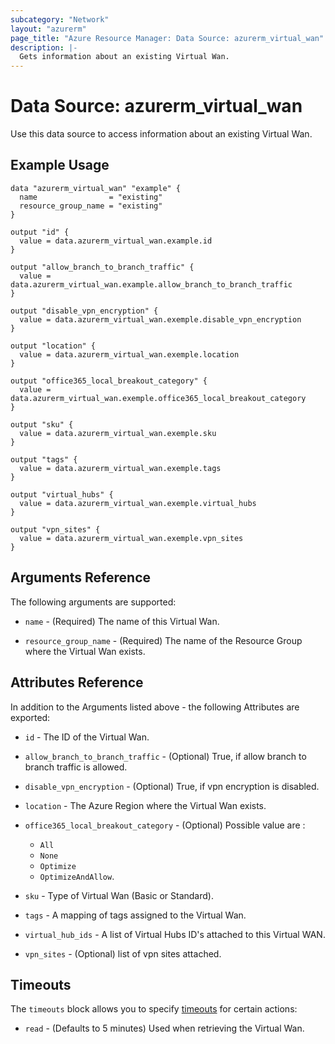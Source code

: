 ```yaml
---
subcategory: "Network"
layout: "azurerm"
page_title: "Azure Resource Manager: Data Source: azurerm_virtual_wan"
description: |-
  Gets information about an existing Virtual Wan.
---
```


# Data Source: azurerm_virtual_wan

Use this data source to access information about an existing Virtual Wan.

## Example Usage

```hcl
data "azurerm_virtual_wan" "example" {
  name                = "existing"
  resource_group_name = "existing"
}

output "id" {
  value = data.azurerm_virtual_wan.example.id
}

output "allow_branch_to_branch_traffic" {
  value = data.azurerm_virtual_wan.example.allow_branch_to_branch_traffic
}

output "disable_vpn_encryption" {
  value = data.azurerm_virtual_wan.exemple.disable_vpn_encryption
}

output "location" {
  value = data.azurerm_virtual_wan.exemple.location
}

output "office365_local_breakout_category" {
  value = data.azurerm_virtual_wan.exemple.office365_local_breakout_category
}

output "sku" {
  value = data.azurerm_virtual_wan.exemple.sku
}

output "tags" {
  value = data.azurerm_virtual_wan.exemple.tags
}

output "virtual_hubs" {
  value = data.azurerm_virtual_wan.exemple.virtual_hubs
}

output "vpn_sites" {
  value = data.azurerm_virtual_wan.exemple.vpn_sites
}

```

## Arguments Reference

The following arguments are supported:

- `name` - (Required) The name of this Virtual Wan.

- `resource_group_name` - (Required) The name of the Resource Group where the Virtual Wan exists.

## Attributes Reference

In addition to the Arguments listed above - the following Attributes are exported:

- `id` - The ID of the Virtual Wan.

- `allow_branch_to_branch_traffic` - (Optional) True, if allow branch to branch traffic is allowed.

- `disable_vpn_encryption` - (Optional) True, if vpn encryption is disabled.

- `location` - The Azure Region where the Virtual Wan exists.

- `office365_local_breakout_category` - (Optional) Possible value are :
    - `All`
    - `None`
    - `Optimize`
    - `OptimizeAndAllow`.

- `sku` - Type of Virtual Wan (Basic or Standard).

- `tags` - A mapping of tags assigned to the Virtual Wan.

- `virtual_hub_ids` - A list of Virtual Hubs ID's attached to this Virtual WAN.

- `vpn_sites` - (Optional) list of vpn sites attached.

## Timeouts

The `timeouts` block allows you to specify [timeouts](https://www.terraform.io/docs/configuration/resources.html#timeouts) for certain actions:

- `read` - (Defaults to 5 minutes) Used when retrieving the Virtual Wan.
